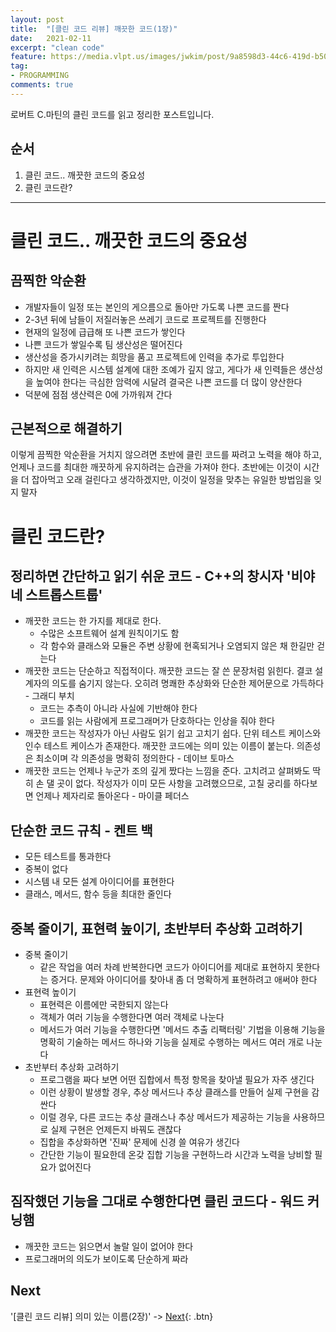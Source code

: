 ```yaml
---
layout: post
title:  "[클린 코드 리뷰] 깨끗한 코드(1장)"
date:   2021-02-11
excerpt: "clean code"
feature: https://media.vlpt.us/images/jwkim/post/9a8598d3-44c6-419d-b509-069370dd5c7e/%EA%B7%B8%EB%A6%BC3.png
tag:
- PROGRAMMING
comments: true
---
```


로버트 C.마틴의 클린 코드를 읽고 정리한 포스트입니다.

## 순서
1. 클린 코드.. 깨끗한 코드의 중요성
2. 클린 코드란?

---------

# 클린 코드.. 깨끗한 코드의 중요성
## 끔찍한 악순환
* 개발자들이 일정 또는 본인의 게으름으로 돌아만 가도록 나쁜 코드를 짠다
* 2-3년 뒤에 남들이 저질러놓은 쓰레기 코드로 프로젝트를 진행한다
* 현재의 일정에 급급해 또 나쁜 코드가 쌓인다
* 나쁜 코드가 쌓일수록 팀 생산성은 떨어진다
* 생산성을 증가시키려는 희망을 품고 프로젝트에 인력을 추가로 투입한다
* 하지만 새 인력은 시스템 설계에 대한 조예가 깊지 않고, 게다가 새 인력들은 생산성을 높여야 한다는 극심한 암력에 시달려 결국은 나쁜 코드를 더 많이 양산한다
* 덕분에 점점 생산력은 0에 가까워져 간다
## 근본적으로 해결하기
이렇게 끔찍한 악순환을 거치지 않으려면 초반에 클린 코드를 짜려고 노력을 해야 하고, 언제나 코드를 최대한 깨끗하게 유지하려는 습관을 가져야 한다. 초반에는 이것이 시간을 더 잡아먹고 오래 걸린다고 생각하겠지만, 이것이 일정을 맞추는 유일한 방법임을 잊지 말자

# 클린 코드란?
## 정리하면 간단하고 읽기 쉬운 코드 - C++의 창시자 '비야네 스트롭스트룹'
* 깨끗한 코드는 한 가지를 제대로 한다. 
  * 수많은 소프트웨어 설계 원칙이기도 함
  * 각 함수와 클래스와 모듈은 주변 상황에 현혹되거나 오염되지 않은 채 한길만 걷는다
* 깨끗한 코드는 단순하고 직접적이다. 깨끗한 코드는 잘 쓴 문장처럼 읽힌다. 결코 설계자의 의도를 숨기지 않는다. 오히려 명쾌한 추상화와 단순한 제어문으로 가득하다 - 그래디 부치
  * 코드는 추측이 아니라 사실에 기반해야 한다
  * 코드를 읽는 사람에게 프로그래머가 단호하다는 인상을 줘야 한다
* 깨끗한 코드는 작성자가 아닌 사람도 읽기 쉽고 고치기 쉽다. 단위 테스트 케이스와 인수 테스트 케이스가 존재한다. 깨끗한 코드에는 의미 있는 이름이 붙는다. 의존성은 최소이며 각 의존성을 명확히 정의한다 - 데이브 토마스
* 깨끗한 코드는 언제나 누군가 조의 깊게 짰다는 느낌을 준다. 고치려고 살펴봐도 딱히 손 댈 곳이 없다. 작성자가 이미 모든 사항을 고려했으므로, 고칠 궁리를 하다보면 언제나 제자리로 돌아온다 - 마이클 페더스

## 단순한 코드 규칙 - 켄트 백
* 모든 테스트를 통과한다
* 중복이 없다
* 시스템 내 모든 설계 아이디어를 표현한다
* 클래스, 메서드, 함수 등을 최대한 줄인다

## 중복 줄이기, 표현력 높이기, 초반부터 추상화 고려하기
* 중복 줄이기
  * 같은 작업을 여러 차례 반복한다면 코드가 아이디어를 제대로 표현하지 못한다는 증거다. 문제와 아이디어를 찾아내 좀 더 명확하게 표현하려고 애써야 한다
* 표현력 높이기
  * 표현력은 이름에만 국한되지 않는다
  * 객체가 여러 기능을 수행한다면 여러 객체로 나눈다
  * 메서드가 여러 기능을 수행한다면 '메서드 추출 리팩터링' 기법을 이용해 기능을 명확히 기술하는 메서드 하나와 기능을 실제로 수행하는 메서드 여러 개로 나눈다
* 초반부터 추상화 고려하기
  * 프로그램을 짜다 보면 어떤 집합에서 특정 항목을 찾아낼 필요가 자주 생긴다
  * 이런 상황이 발생할 경우, 추상 메서드나 추상 클래스를 만들어 실제 구현을 감싼다
  * 이럴 경우, 다른 코드는 추상 클래스나 추상 메서드가 제공하는 기능을 사용하므로 실제 구현은 언제든지 바꿔도 괜찮다
  * 집합을 추상화하면 '진짜' 문제에 신경 쓸 여유가 생긴다
  * 간단한 기능이 필요한데 온갖 집합 기능을 구현하느라 시간과 노력을 낭비할 필요가 없어진다

## 짐작했던 기능을 그대로 수행한다면 클린 코드다 - 워드 커닝햄
* 깨끗한 코드는 읽으면서 놀랄 일이 없어야 한다
* 프로그래머의 의도가 보이도록 단순하게 짜라

## Next
'[클린 코드 리뷰] 의미 있는 이름(2장)' -> [Next](https://akfmdl.github.io//programming_clean_code_2/){: .btn}